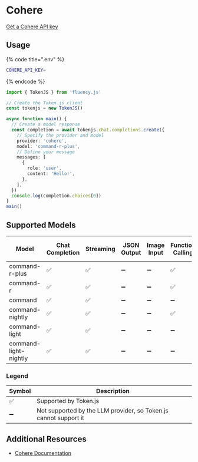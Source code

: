 # Cohere

[Get a Cohere API key](https://dashboard.cohere.com/api-keys)

## Usage

{% code title=".env" %}
```bash
COHERE_API_KEY=
```
{% endcode %}

```typescript
import { TokenJS } from 'fluency.js'

// Create the Token.js client
const tokenjs = new TokenJS()

async function main() {
  // Create a model response
  const completion = await tokenjs.chat.completions.create({
    // Specify the provider and model
    provider: 'cohere',
    model: 'command-r-plus',
    // Define your message
    messages: [
      {
        role: 'user',
        content: 'Hello!',
      },
    ],
  })
  console.log(completion.choices[0])
}
main()
```

<!-- compatibility -->
## Supported Models

| Model                 | Chat Completion | Streaming | JSON Output | Image Input | Function Calling | N > 1 |
| --------------------- | --------------- | --------- | ----------- | ----------- | ---------------- | ----- |
| command-r-plus        | ✅               | ✅         | ➖           | ➖           | ✅                | ➖     |
| command-r             | ✅               | ✅         | ➖           | ➖           | ✅                | ➖     |
| command               | ✅               | ✅         | ➖           | ➖           | ➖                | ➖     |
| command-nightly       | ✅               | ✅         | ➖           | ➖           | ✅                | ➖     |
| command-light         | ✅               | ✅         | ➖           | ➖           | ➖                | ➖     |
| command-light-nightly | ✅               | ✅         | ➖           | ➖           | ➖                | ➖     |

### Legend
| Symbol             | Description                           |
|--------------------|---------------------------------------|
| :white_check_mark: | Supported by Token.js                 |
| :heavy_minus_sign: | Not supported by the LLM provider, so Token.js cannot support it     |
<!-- end compatibility -->

## Additional Resources

* [Cohere Documentation](https://docs.cohere.com)
